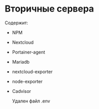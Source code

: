 # Вторичные сервера
  Содержит:
- NPM
- Nextcloud
- Portainer-agent
- Mariadb
- nextcloud-exporter
- node-exporter
- Cadvisor

  Удален файл .env

